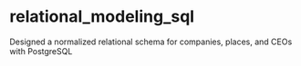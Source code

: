 # relational_modeling_sql
Designed a normalized relational schema for companies, places, and CEOs with PostgreSQL
